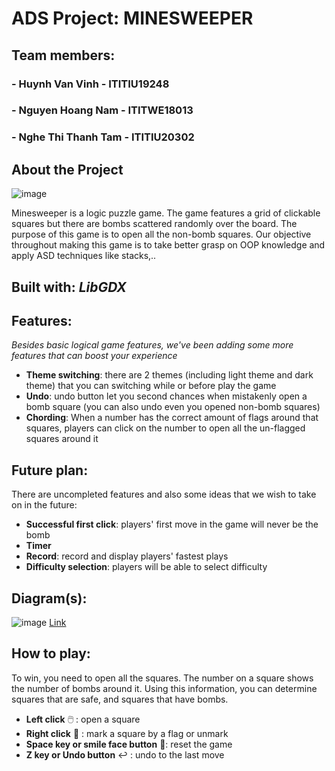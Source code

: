 # ADS Project: MINESWEEPER

## Team members:
### - Huynh Van Vinh - ITITIU19248
### - Nguyen Hoang Nam - ITITWE18013
### - Nghe Thi Thanh Tam - ITITIU20302

## About the Project

![image](https://github.com/Nghe-Thi-Thanh-Tam/Minesweeper_ADS_Project/assets/91868406/99608c71-9f30-4e06-b758-85eb9e9683e9)

Minesweeper is a logic puzzle game. The game features a grid of clickable squares but there are bombs scattered randomly over the board. The purpose of this game is to open all the non-bomb squares. Our objective throughout making this game is to take better grasp on OOP knowledge and apply ASD techniques like stacks,..

## Built with: ***LibGDX***

## Features: 
*Besides basic logical game features, we've been adding some more features that can boost your experience*
* **Theme switching**: there are 2 themes (including light theme and dark theme) that you can switching while or before play the game
* **Undo**: undo button let you second chances when mistakenly open a bomb square (you can also undo even you opened non-bomb squares)
* **Chording**: When a number has the correct amount of flags around that squares, players can click on the number to open all the un-flagged squares around it

## Future plan:
There are uncompleted features and also some ideas that we wish to take on in the future:
* **Successful first click**: players' first move in the game will never be the bomb
* **Timer**
* **Record**: record and display players' fastest plays
* **Difficulty selection**: players will be able to select difficulty

## Diagram(s):
![image](https://github.com/Nghe-Thi-Thanh-Tam/Minesweeper_ADS_Project/assets/91868406/b986e28e-aa04-4507-9df2-1eec766a1e61)
[Link](https://lucid.app/lucidchart/c54f2224-e5b5-4b4d-bab3-d46e2abc9057/edit?invitationId=inv_2d5ea27c-043e-4bb6-b91e-1945588ddcbe&page=0_0#)

## How to play:
To win, you need to open all the squares. The number on a square shows the number of bombs around it. Using this information, you can determine squares that are safe, and squares that have bombs.
* **Left click** :computer_mouse: : open a square
* **Right click** :triangular_flag_on_post: : mark a square by a flag or unmark
* **Space key or smile face button** :repeat:: reset the game
* **Z key or Undo button** :leftwards_arrow_with_hook: : undo to the last move
